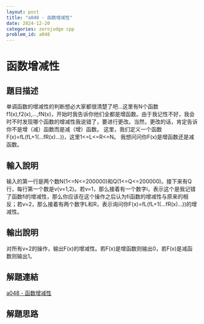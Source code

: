 ```yaml
---
layout: post
title: "a048 - 函数增减性"
date: 2024-12-20
categories: zerojudge cpp
problem_id: a048
---
```


# 函数增减性

## 題目描述

单调函数的增减性的判断想必大家都很清楚了吧...这里有N个函数f1(x),f2(x),…,fN(x)，开始时我告诉你他们全都是增函数。由于我记性不好，我会时不时发现哪个函数的增减性我说错了，要进行更改。当然，更改的话，肯定告诉你不是增（减）函数而是减（增）函数。 这里，我们定义一个函数F(x)=fL(fL+1(…fR(x)…))，这里1<=L<=R<=N。 我想问问你F(x)是增函数还是减函数。

## 輸入說明

输入的第一行是两个数N(1<=N<=200000)和Q(1<=Q<=200000)。接下来有Q行，每行第一个数是v(v=1,2)。若v=1，那么接着有一个数字i，表示这个是我记错了函数fi的增减性，那么你应该在这个操作之后认为fi函数的增减性与原来的相反；若v=2，那么接着有两个数字L和R，表示询问你F(x)=fL(fL+1(…fR(x)…))的增减性。

## 輸出說明

对所有v=2的操作，输出F(x)的增减性。若F(x)是增函数则输出0，若F(x)是减函数则输出1。

## 解題連結

[a048 - 函数增减性](https://zerojudge.tw/ShowProblem?problemid=a048)

## 解題思路

